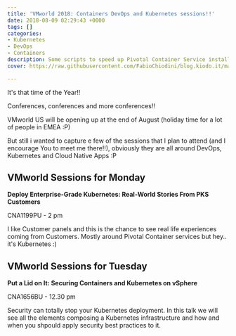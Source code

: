 ```yaml
---
title: 'VMworld 2018: Containers DevOps and Kubernetes sessions!!'
date: 2018-08-09 02:29:43 +0000
tags: []
categories:
- Kubernetes
- DevOps
- Containers
description: Some scripts to speed up Pivotal Container Service install/reinstall
cover: https://raw.githubusercontent.com/FabioChiodini/blog.kiodo.it/master/images/VMworld2018.jpg

---
```

It's that time of the Year!!

Conferences, conferences and more conferences!!

VMworld US will be opening up at the end of August (holiday time for a lot of people in EMEA :P)

But still i wanted to capture e few of the sessions that I plan to attend (and I encourage You to meet me there!!), obviously they are all around DevOps, Kubernetes and Cloud Native Apps :P

## VMworld Sessions for Monday

**Deploy Enterprise-Grade Kubernetes: Real-World Stories From PKS Customers**

CNA1199PU - 2 pm

I like Customer panels and this is the chance to see real life experiences coming from Customers. Mostly around Pivotal Container services but hey.. it's Kubernetes :)

## VMworld Sessions for Tuesday

**Put a Lid on It: Securing Containers and Kubernetes on vSphere**

CNA1656BU - 12.30 pm

Security can totally stop your Kubernetes deployment. In this talk we will see all the elements composing a Kubernetes infrastructure and how and when you shpould apply security best practices to it.